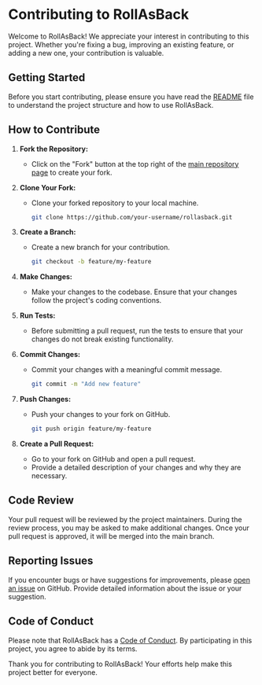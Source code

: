 # Contributing to RollAsBack

Welcome to RollAsBack! We appreciate your interest in contributing to this project. Whether you're fixing a bug,
improving an existing feature, or adding a new one, your contribution is valuable.

## Getting Started

Before you start contributing, please ensure you have read the [README](README.md) file to understand the project
structure and how to use RollAsBack.

## How to Contribute

1. **Fork the Repository:**
    - Click on the "Fork" button at the top right of
      the [main repository page](https://github.com/your-username/rollasback) to create your fork.

2. **Clone Your Fork:**
    - Clone your forked repository to your local machine.
      ```bash
      git clone https://github.com/your-username/rollasback.git
      ```

3. **Create a Branch:**
    - Create a new branch for your contribution.
      ```bash
      git checkout -b feature/my-feature
      ```

4. **Make Changes:**
    - Make your changes to the codebase. Ensure that your changes follow the project's coding conventions.

5. **Run Tests:**
    - Before submitting a pull request, run the tests to ensure that your changes do not break existing functionality.

6. **Commit Changes:**
    - Commit your changes with a meaningful commit message.
      ```bash
      git commit -m "Add new feature"
      ```

7. **Push Changes:**
    - Push your changes to your fork on GitHub.
      ```bash
      git push origin feature/my-feature
      ```

8. **Create a Pull Request:**
    - Go to your fork on GitHub and open a pull request.
    - Provide a detailed description of your changes and why they are necessary.

## Code Review

Your pull request will be reviewed by the project maintainers. During the review process, you may be asked to make
additional changes. Once your pull request is approved, it will be merged into the main branch.

## Reporting Issues

If you encounter bugs or have suggestions for improvements,
please [open an issue](https://github.com/your-username/rollasback/issues) on GitHub. Provide detailed information about
the issue or your suggestion.

## Code of Conduct

Please note that RollAsBack has a [Code of Conduct](CODE_OF_CONDUCT.md). By participating in this project, you agree to
abide by its terms.

Thank you for contributing to RollAsBack! Your efforts help make this project better for everyone.